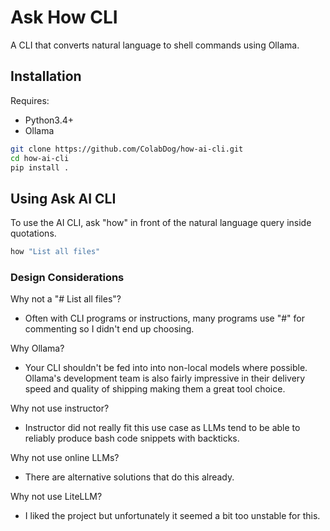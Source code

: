# Ask How CLI

A CLI that converts natural language to shell commands using Ollama.


## Installation 

Requires:
- Python3.4+
- Ollama

```bash
git clone https://github.com/ColabDog/how-ai-cli.git
cd how-ai-cli
pip install .
```

## Using Ask AI CLI

To use the AI CLI, ask "how" in front of the natural language query inside quotations.

```bash
how "List all files"
```

### Design Considerations

Why not a "# List all files"? 
- Often with CLI programs or instructions, many programs use "#" for commenting so I didn't end up choosing.

Why Ollama?
- Your CLI shouldn't be fed into into non-local models where possible. Ollama's development team is also fairly impressive in their delivery
speed and quality of shipping making them a great tool choice.

Why not use instructor?
- Instructor did not really fit this use case as LLMs tend to be able to reliably produce bash code snippets
with backticks.

Why not use online LLMs?
- There are alternative solutions that do this already.

Why not use LiteLLM?
- I liked the project but unfortunately it seemed a bit too unstable for this.
